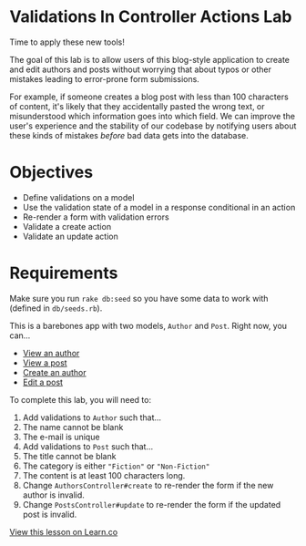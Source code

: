 # Validations In Controller Actions Lab

Time to apply these new tools!

The goal of this lab is to allow users of this blog-style application to
create and edit authors and posts without worrying that about typos or other
mistakes leading to error-prone form submissions.

For example, if someone creates a blog post with less than 100 characters of
content, it's likely that they accidentally pasted the wrong text, or
misunderstood which information goes into which field. We can improve the user's
experience and the stability of our codebase by notifying users about these
kinds of mistakes *before* bad data gets into the database.

# Objectives

- Define validations on a model
- Use the validation state of a model in a response conditional in an action
- Re-render a form with validation errors
- Validate a create action
- Validate an update action

# Requirements

Make sure you run `rake db:seed` so you have some data to work with (defined in
`db/seeds.rb`).

This is a barebones app with two models, `Author` and `Post`. Right now, you
can...

- [View an author](http://localhost:3000/authors/1)
- [View a post](http://localhost:3000/posts/1)
- [Create an author](http://localhost:3000/authors/new)
- [Edit a post](http://localhost:3000/posts/1/edit)

To complete this lab, you will need to:

1. Add validations to `Author` such that...
  1. The name cannot be blank
  1. The e-mail is unique
1. Add validations to `Post` such that...
  1. The title cannot be blank
  1. The category is either `"Fiction"` or `"Non-Fiction"`
  1. The content is at least 100 characters long.
1. Change `AuthorsController#create` to re-render the form if the new author is
   invalid.
1. Change `PostsController#update` to re-render the form if the updated post is
   invalid.

<a href='https://learn.co/lessons/validations-in-controller-actions-rails-lab' data-visibility='hidden'>View this lesson on Learn.co</a>
